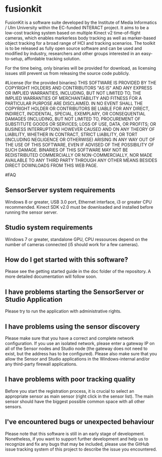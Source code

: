 # fusionkit
FusionKit is a software suite developed by the Institute of Media Informatics / Ulm University within the EC-funded INTERACT project. It aims to be a low-cost tracking system based on multiple Kinect v2 time-of-flight cameras, which enables markerless body tracking as well as marker-based object tracking for a broad range of HCI and tracking scenarios. The toolkit is to be released as fully open source software and can be used and modified by industry, researchers and other groups interested in an easy-to-setup, affordable tracking solution.

For the time being, only binaries will be provided for download, as licensing issues still prevent us from releasing the source code publicly.

#License (for the provided binaries)
THIS SOFTWARE IS PROVIDED BY THE COPYRIGHT HOLDERS AND CONTRIBUTORS "AS IS" AND ANY EXPRESS OR IMPLIED WARRANTIES, INCLUDING, BUT NOT LIMITED TO, THE IMPLIED WARRANTIES OF MERCHANTABILITY AND FITNESS FOR A PARTICULAR PURPOSE ARE DISCLAIMED. IN NO EVENT SHALL THE COPYRIGHT HOLDER OR CONTRIBUTORS BE LIABLE FOR ANY DIRECT, INDIRECT, INCIDENTAL, SPECIAL, EXEMPLARY, OR CONSEQUENTIAL DAMAGES (INCLUDING, BUT NOT LIMITED TO, PROCUREMENT OF SUBSTITUTE GOODS OR SERVICES; LOSS OF USE, DATA, OR PROFITS; OR BUSINESS INTERRUPTION) HOWEVER CAUSED AND ON ANY THEORY OF LIABILITY, WHETHER IN CONTRACT, STRICT LIABILITY, OR TORT (INCLUDING NEGLIGENCE OR OTHERWISE) ARISING IN ANY WAY OUT OF THE USE OF THIS SOFTWARE, EVEN IF ADVISED OF THE POSSIBILITY OF SUCH DAMAGE. BINARIES OF THIS SOFTWARE MAY NOT BE REDISTRIBUTED COMMERCIALLY OR NON-COMMERCIALLY, NOR MADE AVAILABLE TO ANY THIRD PARTY THROUGH ANY OTHER MEANS BESIDES DIRECT DOWNLOADS FROM THIS WEB PAGE.

#FAQ

## SensorServer system requirements
Windows 8 or greater, USB 3.0 port, Ethernet interface, i3 or greater CPU recommended. Kinect SDK v2.0 must be downloaded and installed before running the sensor server.

## Studio system requirements
Windows 7 or greater, standalone GPU, CPU ressources depend on the number of cameras connected (i5 should work for a few cameras).

## How do I get started with this software?
Please see the getting started guide in the doc folder of the repository. A more detailed documentation will follow soon.

## I have problems starting the SensorServer or Studio Application
Please try to run the application with administrative rights.

## I have problems using the sensor discovery
Please make sure that you have a correct and complete network configuration. If you use an isolated network, please enter a gateway IP on all of the Sensor nodes and Studio node (the gateway does not need to exist, but the address has to be configured). Please also make sure that you allow the Sensor and Studio applications in the Windows-internal and/or any third-party firewall applications.

## I have problems with poor tracking quality
Before you start the registration process, it is crucial to select an appropriate sensor as main sensor (right click in the sensor list). The main sensor should have the biggest possible common space with all other sensors.

## I've encountered bugs or unexpected behaviour
Please note that this software is still in an early stage of development. Nonetheless, if you want to support further development and help us to recognize and fix any bugs that may be included, please use the GitHub issue tracking system of this project to describe the issue you encountered. 
